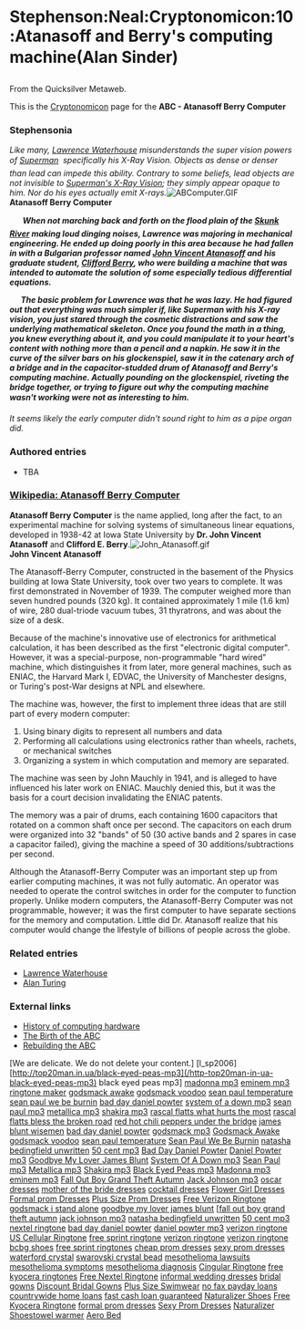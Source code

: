 
# Stephenson:Neal:Cryptonomicon:10:Atanasoff and Berry's computing machine(Alan Sinder)

From the Quicksilver Metaweb.

This is the [Cryptonomicon](/cryptonomicon) page for the **ABC - Atanasoff Berry Computer**
### Stephensonia


*Like many, [Lawrence Waterhouse](/lawrence-waterhouse) misunderstands the super vision powers of [Superman](/http-en-wikipedia-org-wiki-superman)  specifically his X-Ray Vision. Objects as dense or denser than lead can impede this ability. Contrary to some beliefs, lead objects are not invisible to [Superman's X-Ray Vision](/http-en-wikipedia-org-wiki-superman-superman-27s-abilities); they simply appear opaque to him. Nor do his eyes actually emit X-rays.*![ABComputer.GIF](/https://web.archive.org/web/20060725224804im_/http://www.scl.ameslab.gov/Projects/ABC/gifs/ABComputer.GIF)  
**Atanasoff Berry Computer**  

     *** When not marching back and forth on the flood plain of the [Skunk River](/http-en-wikipedia-org-wiki-skunk-river) making loud dinging noises, Lawrence was majoring in mechanical engineering. He ended up doing poorly in this area because he had fallen in with a Bulgarian professor named [John Vincent Atanasoff](/http-en-wikipedia-org-wiki-john-vincent-atanasoff) and his graduate student, [Clifford Berry](/http-en-wikipedia-org-wiki-clifford-e-berry), who were building a machine that was intended to automate the solution of some especially tedious differential equations.***  

     ***The basic problem for Lawrence was that he was lazy. He had figured out that everything was much simpler if, like Superman with his X-ray vision, you just stared through the cosmetic distractions and saw the underlying mathematical skeleton. Once you found the math in a thing, you knew everything about it, and you could manipulate it to your heart's content with nothing more than a pencil and a napkin. He saw it in the curve of the silver bars on his glockenspiel, saw it in the catenary arch of a bridge and in the capacitor-studded drum of Atanasoff and Berry's computing machine. Actually pounding on the glockenspiel, riveting the bridge together, or trying to figure out why the computing machine wasn't working were not as interesting to him. ***  
  

*It seems likely the early computer didn't sound right to him as a pipe organ did.*

### Authored entries


* TBA


### [Wikipedia: Atanasoff Berry Computer](/http-en-wikipedia-org-wiki-atanasoff-berry-computer)



**Atanasoff Berry Computer** is the name applied, long after the fact, to an experimental machine for solving systems of simultaneous linear equations, developed in 1938-42 at Iowa State University by **Dr. John Vincent Atanasoff** and **Clifford E. Berry**.![John_Atanasoff.gif](/https://web.archive.org/web/20060725224804im_/http://en.wikipedia.org/upload/7/72/John_Atanasoff.gif)  
**John Vincent Atanasoff**

The Atanasoff-Berry Computer, constructed in the basement of the Physics building at Iowa State University, took over two years to complete. It was first demonstrated in November of 1939. The computer weighed more than seven hundred pounds (320 kg). It contained approximately 1 mile (1.6 km) of wire, 280 dual-triode vacuum tubes, 31 thyratrons, and was about the size of a desk.

Because of the machine's innovative use of electronics for arithmetical calculation, it has been described as the first "electronic digital computer". However, it was a special-purpose, non-programmable "hard wired" machine, which distinguishes it from later, more general machines, such as ENIAC, the Harvard Mark I, EDVAC, the University of Manchester designs, or Turing's post-War designs at NPL and elsewhere.

The machine was, however, the first to implement three ideas that are still part of every modern computer:

1. Using binary digits to represent all numbers and data
2. Performing all calculations using electronics rather than wheels, rachets, or mechanical switches
3. Organizing a system in which computation and memory are separated.


The machine was seen by John Mauchly in 1941, and is alleged to have influenced his later work on ENIAC. Mauchly denied this, but it was the basis for a court decision invalidating the ENIAC patents.

The memory was a pair of drums, each containing 1600 capacitors that rotated on a common shaft once per second. The capacitors on each drum were organized into 32 "bands" of 50 (30 active bands and 2 spares in case a capacitor failed), giving the machine a speed of 30 additions/subtractions per second.

Although the Atanasoff-Berry Computer was an important step up from earlier computing machines, it was not fully automatic. An operator was needed to operate the control switches in order for the computer to function properly. Unlike modern computers, the Atanasoff-Berry Computer was not programmable, however; it was the first computer to have separate sections for the memory and computation. Little did Dr. Atanasoff realize that his computer would change the lifestyle of billions of people across the globe.

### Related entries


* [Lawrence Waterhouse](/lawrence-waterhouse)
* [Alan Turing](/alan-turing)


### External links


* [History of computing hardware](/http-en-wikipedia-org-wiki-history-of-computing-hardware)
* [The Birth of the ABC](/http-www-cs-iastate-edu-jva-jva-archive-shtml)
* [Rebuilding the ABC](/http-www-scl-ameslab-gov-abc)






























[We are delicate. We do not delete your content.]
[l\_sp2006]
[http://top20man.in.ua/black-eyed-peas-mp3](/http-top20man-in-ua-black-eyed-peas-mp3) black eyed peas mp3]
[madonna mp3](/http-top20man-in-ua-madonna-mp3)
[eminem mp3](/http-top20man-in-ua-eminem-mp3)
[ringtone maker](/http-ringtonemaker-blogs-eurosport-com)
[godsmack awake](/http-top20man-in-ua-godsmack-awake)
[godsmack voodoo](/http-top20man-in-ua-godsmack-voodoo)
[sean paul temperature](/http-top20man-in-ua-sean-paul-temperature)
[sean paul we be burnin](/http-top20man-in-ua-sean-paul-we-be-burnin)
[bad day daniel powter](/http-top20man-in-ua-bad-day-daniel-powter)
[system of a down mp3](/http-top20man-in-ua-system-of-a-down-mp3)
[sean paul mp3](/http-top20man-in-ua-sean-paul-mp3)
[metallica mp3](/http-top20man-in-ua-metallica-mp3)
[shakira mp3](/http-top20man-in-ua-shakira-mp3)
[rascal flatts what hurts the most](/http-top20man-in-ua-rascal-flatts-what-hurts-the-most)
[rascal flatts bless the broken road](/http-top20man-in-ua-rascal-flatts-bless-the-broken-road)
[red hot chili peppers under the bridge](/http-top20man-in-ua-red-hot-chili-peppers-under-the-bridge)
[james blunt wisemen](/http-top20man-in-ua-james-blunt-wisemen)
[bad day daniel powter](/http-top20man-in-ua-bad-day-daniel-powter)
[godsmack mp3](/http-top20man-in-ua-godsmack-mp3)
[Godsmack Awake](/http-blog-yukonho-com-index-php-blog-44)
[godsmack voodoo](/http-blog-yukonho-com-index-php-blog-45)
[sean paul temperature](/http-blog-yukonho-com-index-php-blog-46)
[Sean Paul We Be Burnin](/http-blog-yukonho-com-index-php-blog-47)
[natasha bedingfield unwritten](/http-blog-yukonho-com-index-php-blog-48)
[50 cent mp3](/http-blog-yukonho-com-index-php-blog-49)
[Bad Day Daniel Powter](/http-blog-yukonho-com-index-php-blog-50)
[Daniel Powter mp3](/http-blog-yukonho-com-index-php-blog-51)
[Goodbye My Lover James Blunt](/http-blog-yukonho-com-index-php-blog-52)
[System Of A Down mp3](/http-blog-yukonho-com-index-php-blog-53)
[Sean Paul mp3](/http-blog-yukonho-com-index-php-blog-54)
[Metallica mp3](/http-blog-yukonho-com-index-php-blog-55)
[Shakira mp3](/http-blog-yukonho-com-index-php-blog-56)
[Black Eyed Peas mp3](/http-blog-yukonho-com-index-php-blog-57)
[Madonna mp3](/http-blog-yukonho-com-index-php-blog-58)
[eminem mp3](/http-blog-yukonho-com-index-php-blog-59)
[Fall Out Boy Grand Theft Autumn](/http-blog-yukonho-com-index-php-blog-60)
[Jack Johnson mp3](/http-blog-yukonho-com-index-php-blog-61)
[oscar dresses](/http-blog-yukonho-com-index-php-blog-62)
[mother of the bride dresses](/http-blog-yukonho-com-index-php-blog-63)
[cocktail dresses](/http-blog-yukonho-com-index-php-blog-64)
[Flower Girl Dresses](/http-blog-yukonho-com-index-php-blog-65)
[Formal prom Dresses](/http-blog-yukonho-com-index-php-blog-66)
[Plus Size Prom Dresses](/http-blog-yukonho-com-index-php-blog-67)
[Free Verizon Ringtone](/http-blog-yukonho-com-index-php-blog-68)
[godsmack i stand alone](/http-top20man-in-ua-godsmack-i-stand-alone)
[goodbye my lover james blunt](/http-top20man-in-ua-goodbye-my-lover-james-blunt)
[[fall out boy grand theft autumn](/http-top20man-in-ua-fall-out-boy-grand-theft-autumn)
[jack johnson mp3](/http-top20man-in-ua-jack-johnson-mp3)
[natasha bedingfield unwritten](/http-top20man-in-ua-natasha-bedingfield-unwritten)
[50 cent mp3](/http-top20man-in-ua-50-cent-mp3)
[nextel ringtone](/http-blogs-wwwcoder-com-cleo)
[bad day daniel powter](/http-top20man-in-ua-bad-day-daniel-powter)
[daniel powter mp3](/http-top20man-in-ua-daniel-powter-mp3)
[verizon ringtone](/http-verizonringtone-forumco-com)
[US Cellular Ringtone](/http-uscellularringtone-forumco-com)
[free sprint ringtone](/http-novogate-com-board-5907-222695-1-html)
[verizon ringtone](/http-4898-rapidforum-com)
[verizon ringtone](/http-blogs-heraldextra-com-verizonringtone)
[bcbg shoes](/http-blog-investing-com-bcbgshoes)
[free sprint ringtones](/http-blog-yukonho-com-index-php-blog-40)
[cheap prom dresses](/http-blog-yukonho-com-index-php-blog-41)
[sexy prom dresses](/http-blog-yukonho-com-index-php-blog-42)
[waterford crystal](/http-www-buddyprofile-com-viewprofile-php-username-waterfordcrystal)
[swarovski crystal bead](/http-www-buddyprofile-com-viewprofile-php-username-swarovskicrystal)
[mesothelioma lawsuits](/http-www-buddyprofile-com-viewprofile-php-username-mesotheliomalawsuits)
[mesothelioma symptoms](/http-www-buddyprofile-com-viewprofile-php-username-mesotheliomasymptoms)
[mesothelioma diagnosis](/http-www-buddyprofile-com-viewprofile-php-username-mesotheliomadiag)
[Cingular Ringtone](/http-blog-yukonho-com-index-php-blog-69)
[free kyocera ringtones](/http-blog-yukonho-com-index-php-blog-70)
[Free Nextel Ringtone](/http-blog-yukonho-com-index-php-blog-71)
[informal wedding dresses](/http-blog-yukonho-com-index-php-blog-73)
[bridal gowns](/http-blog-yukonho-com-index-php-blog-74)
[Discount Bridal Gowns](/http-blog-yukonho-com-index-php-blog-75)
[Plus Size Swimwear](/http-blog-yukonho-com-index-php-blog-76)
[no fax payday loans](/http-blog-yukonho-com-index-php-blog-77)
[countrywide home loans](/http-blog-yukonho-com-index-php-blog-78)
[fast cash loan guaranteed](/http-blog-yukonho-com-index-php-blog-79)
[Naturalizer Shoes](/http-www-totalvideogames-com-blog-naturalizershoes)
[Free Kyocera Ringtone](/http-www-totalvideogames-com-blog-freekyocerarington)
[formal prom dresses](/http-www-surfbirds-com-blog-formalpromdresses)
[Sexy Prom Dresses](/http-www-missoula-com-blog-sexypromdresses)
[Naturalizer Shoes](/http-www-justachat-com-blog-w-naturalizershoes)[towel warmer](/http-www-westwoodbapt-org-blog-towelwarmer)
[Aero Bed](/http-www-toutelapoesie-com-blog-aerobed)
